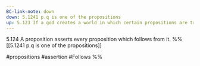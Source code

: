```yaml
---
BC-link-note: down
down: 5.1241 p.q is one of the propositions
up: 5.123 If a god creates a world in which certain propositions are true
---
```

5.124 A proposition asserts every proposition which follows from it.
%%
[[5.1241 p.q is one of the propositions]]

#propositions #assertion #Follows %%